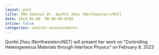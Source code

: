 ```yaml
---
layout: post
title: TMG Seminar Dr. Qunfei Zhou (Northwestern/NST)
date: 2023-02-08  08:00:00-0700
inline: false
categories: seminar-announcements
---
```


Qunfei Zhou (Northwestern/NST)  will present her work on "Controlling Heterogeneous Materials through Interface Physics" on February 8, 2023


